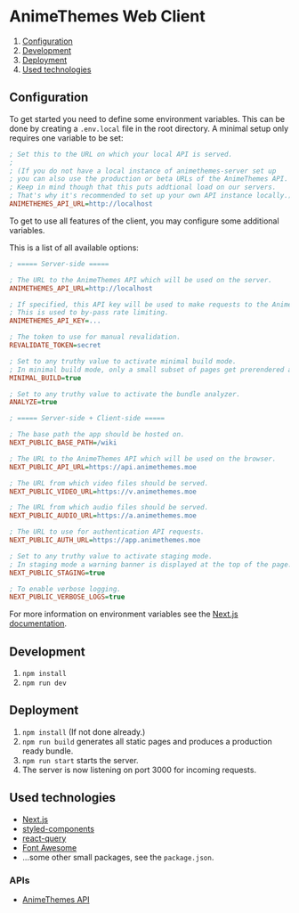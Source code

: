 # AnimeThemes Web Client

1. [Configuration](#configuration)
2. [Development](#development)
3. [Deployment](#deployment)
4. [Used technologies](#used-technologies)

## Configuration

To get started you need to define some environment variables. This can be done by creating a `.env.local` file in the
root directory. A minimal setup only requires one variable to be set:

```ini
; Set this to the URL on which your local API is served.
;
; (If you do not have a local instance of animethemes-server set up
; you can also use the production or beta URLs of the AnimeThemes API.
; Keep in mind though that this puts addtional load on our servers.
; That's why it's recommended to set up your own API instance locally.)
ANIMETHEMES_API_URL=http://localhost
```

To get to use all features of the client, you may configure some additional variables.

This is a list of all available options:

```ini
; ===== Server-side =====

; The URL to the AnimeThemes API which will be used on the server.
ANIMETHEMES_API_URL=http://localhost

; If specified, this API key will be used to make requests to the AnimeThemes API.
; This is used to by-pass rate limiting.
ANIMETHEMES_API_KEY=...

; The token to use for manual revalidation.
REVALIDATE_TOKEN=secret

; Set to any truthy value to activate minimal build mode.
; In minimal build mode, only a small subset of pages get prerendered at build time.
MINIMAL_BUILD=true

; Set to any truthy value to activate the bundle analyzer.
ANALYZE=true

; ===== Server-side + Client-side =====

; The base path the app should be hosted on.
NEXT_PUBLIC_BASE_PATH=/wiki

; The URL to the AnimeThemes API which will be used on the browser.
NEXT_PUBLIC_API_URL=https://api.animethemes.moe

; The URL from which video files should be served.
NEXT_PUBLIC_VIDEO_URL=https://v.animethemes.moe

; The URL from which audio files should be served.
NEXT_PUBLIC_AUDIO_URL=https://a.animethemes.moe

; The URL to use for authentication API requests.
NEXT_PUBLIC_AUTH_URL=https://app.animethemes.moe

; Set to any truthy value to activate staging mode.
; In staging mode a warning banner is displayed at the top of the page.
NEXT_PUBLIC_STAGING=true

; To enable verbose logging.
NEXT_PUBLIC_VERBOSE_LOGS=true
```

For more information on environment variables see the [Next.js documentation](https://nextjs.org/docs/basic-features/environment-variables).

## Development

1. `npm install`
2. `npm run dev`

## Deployment

1. `npm install` (If not done already.)
2. `npm run build` generates all static pages and produces a production ready bundle.
3. `npm run start` starts the server.
4. The server is now listening on port 3000 for incoming requests.

## Used technologies

- [Next.js](https://www.nextjs.org/)
- [styled-components](https://styled-components.com/)
- [react-query](https://react-query.tanstack.com/)
- [Font Awesome](https://fontawesome.com/)
- ...some other small packages, see the `package.json`.

### APIs

- [AnimeThemes API](https://api-docs.animethemes.moe/)
